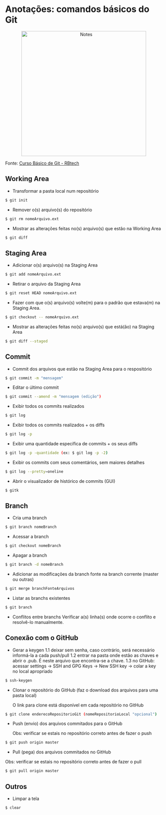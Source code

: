 # Anotações: comandos básicos do Git

<p align="center">
  <a href="https://pixabay.com/pt/papel-bagun%C3%A7ado-notas-abstract-3033204/" target="_blank" >
    <img alt="Notes" src="https://cdn.pixabay.com/photo/2017/12/22/08/01/paper-3033204_960_720.jpg" width="400" />
  </a>
</p>


Fonte: [Curso Básico de Git - RBtech](https://www.youtube.com/playlist?list=PLInBAd9OZCzzHBJjLFZzRl6DgUmOeG3H0) 


## Working Area

- Transformar a pasta local num repositório
``` bash
$ git init
```

- Remover o(s) arquivo(s) do repositório
``` bash
$ git rm nomeArquivo.ext
```

- Mostrar as alterações feitas no(s) arquivo(s) que estão na Working Area
``` bash
$ git diff
```

## Staging Area

- Adicionar o(s) arquivo(s) na Staging Area
``` bash
$ git add nomeArquivo.ext
```

- Retirar o arquivo da Staging Area
``` bash
$ git reset HEAD nomeArquivo.ext
```

- Fazer com que o(s) arquivo(s) volte(m) para o padrão que estava(m) na Staging Area.
``` bash
$ git checkout -- nomeArquivo.ext
```

- Mostrar as alterações feitas no(s) arquivo(s) que está(ão) na Staging Area
``` bash
$ git diff --staged 
```

## Commit

- Commit dos arquivos que estão na Staging Area para o respositório
``` bash
$ git commit -m "mensagem" 
```

- Editar o último commit
``` bash
$ git commit --amend -m "mensagem (edição")
```

- Exibir todos os commits realizados
``` bash
$ git log
```

- Exibir todos os commits realizados + os diffs
``` bash
$ git log -p
```

- Exibir uma quantidade específica de commits + os seus diffs
``` bash
$ git log -p -quantidade (ex: $ git log -p -2)
```

- Exibir os commits com seus comentários, sem maiores detalhes
``` bash
$ git log --pretty=oneline
```

- Abrir o visualizador de histórico de commits (GUI)
``` bash
$ gitk
```

## Branch

- Cria uma branch
``` bash
$ git branch nomeBranch
```

- Acessar a branch
``` bash
$ git checkout nomeBranch
```

- Apagar a branch
``` bash
$ git branch -d nomeBranch
```

- Adicionar as modificações da branch fonte na branch corrente (master ou outras)
``` bash
$ git merge branchFonteArquivos
```

- Listar as branchs existentes
``` bash
$ git branch
```

- Conflitos entre branchs 
Verificar a(s) linha(s) onde ocorre o conflito e resolvê-lo manualmente.

## Conexão com o GitHub

- Gerar a keygen
	1.1 deixar sem senha, caso contrário, será necessário informá-la a cada push/pull
	1.2 entrar na pasta onde estão as chaves e abrir o .pub. É neste arquivo que encontra-se a chave.
	1.3 no GitHub: acessar settings -> SSH and GPG Keys -> New SSH key -> colar a key no local apropriado

``` bash
$ ssh-keygen
```


- Clonar o repositório do GitHub (faz o download dos arquivos para uma pasta local)
	
	O link para clone está disponível em cada repositório no GitHub

``` bash
$ git clone enderecoRepositorioGit (nomeRepositorioLocal "opcional")
```
 	

- Push (envio) dos arquivos commitados para o GitHub

	Obs: verificar se estais no repositório correto antes de fazer o push

``` bash
$ git push origin master
```
	

- Pull (pega) dos arquivos commitados no GitHub

Obs: verificar se estais no repositório correto antes de fazer o pull

``` bash
$ git pull origin master
```
	

## Outros

- Limpar a tela
``` bash
$ clear
```